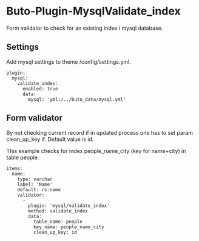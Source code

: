 # Buto-Plugin-MysqlValidate_index
Form validator to check for an existing index i mysql database.




## Settings
Add mysql settings to theme /config/settings.yml.
```
plugin:
  mysql:
    validate_index:
      enabled: true
      data:
        mysql: 'yml:/../buto_data/mysql.yml'
```

## Form validator
By not checking current record if in updated process one has to set param clean_up_key if. Default value is id.

This example checks for index people_name_city (key for name+city) in table people.

```
items:
  name:
    type: varchar
    label: 'Name'
    default: rs:name
    validator:
      -
        plugin: 'mysql/validate_index'
        method: validate_index
        data:
          table_name: people
          key_name: people_name_city
          clean_up_key: id
```
